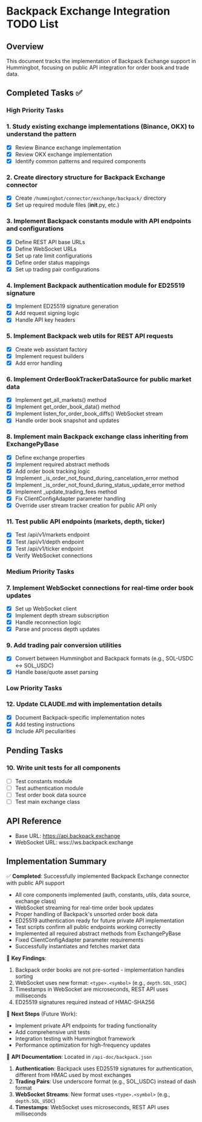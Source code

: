 # Backpack Exchange Integration TODO List

## Overview
This document tracks the implementation of Backpack Exchange support in Hummingbot, focusing on public API integration for order book and trade data.

## Completed Tasks ✅

### High Priority Tasks

### 1. Study existing exchange implementations (Binance, OKX) to understand the pattern
- [x] Review Binance exchange implementation
- [x] Review OKX exchange implementation  
- [x] Identify common patterns and required components

### 2. Create directory structure for Backpack Exchange connector
- [x] Create `/hummingbot/connector/exchange/backpack/` directory
- [x] Set up required module files (__init__.py, etc.)

### 3. Implement Backpack constants module with API endpoints and configurations
- [x] Define REST API base URLs
- [x] Define WebSocket URLs
- [x] Set up rate limit configurations
- [x] Define order status mappings
- [x] Set up trading pair configurations

### 4. Implement Backpack authentication module for ED25519 signature
- [x] Implement ED25519 signature generation
- [x] Add request signing logic
- [x] Handle API key headers

### 5. Implement Backpack web utils for REST API requests
- [x] Create web assistant factory
- [x] Implement request builders
- [x] Add error handling

### 6. Implement OrderBookTrackerDataSource for public market data
- [x] Implement get_all_markets() method
- [x] Implement get_order_book_data() method
- [x] Implement listen_for_order_book_diffs() WebSocket stream
- [x] Handle order book snapshot and updates

### 8. Implement main Backpack exchange class inheriting from ExchangePyBase
- [x] Define exchange properties
- [x] Implement required abstract methods
- [x] Add order book tracking logic
- [x] Implement _is_order_not_found_during_cancelation_error method
- [x] Implement _is_order_not_found_during_status_update_error method
- [x] Implement _update_trading_fees method
- [x] Fix ClientConfigAdapter parameter handling
- [x] Override user stream tracker creation for public API only

### 11. Test public API endpoints (markets, depth, ticker)
- [x] Test /api/v1/markets endpoint
- [x] Test /api/v1/depth endpoint
- [x] Test /api/v1/ticker endpoint
- [x] Verify WebSocket connections

### Medium Priority Tasks

### 7. Implement WebSocket connections for real-time order book updates
- [x] Set up WebSocket client
- [x] Implement depth stream subscription
- [x] Handle reconnection logic
- [x] Parse and process depth updates

### 9. Add trading pair conversion utilities
- [x] Convert between Hummingbot and Backpack formats (e.g., SOL-USDC <-> SOL_USDC)
- [x] Handle base/quote asset parsing

### Low Priority Tasks

### 12. Update CLAUDE.md with implementation details
- [x] Document Backpack-specific implementation notes
- [x] Add testing instructions
- [x] Include API peculiarities

## Pending Tasks

### 10. Write unit tests for all components
- [ ] Test constants module
- [ ] Test authentication module
- [ ] Test order book data source
- [ ] Test main exchange class

## API Reference
- Base URL: https://api.backpack.exchange
- WebSocket URL: wss://ws.backpack.exchange

## Implementation Summary

✅ **Completed**: Successfully implemented Backpack Exchange connector with public API support
- All core components implemented (auth, constants, utils, data source, exchange class)
- WebSocket streaming for real-time order book updates
- Proper handling of Backpack's unsorted order book data
- ED25519 authentication ready for future private API implementation
- Test scripts confirm all public endpoints working correctly
- Implemented all required abstract methods from ExchangePyBase
- Fixed ClientConfigAdapter parameter requirements
- Successfully instantiates and fetches market data

📝 **Key Findings**:
1. Backpack order books are not pre-sorted - implementation handles sorting
2. WebSocket uses new format: `<type>.<symbol>` (e.g., `depth.SOL_USDC`)
3. Timestamps in WebSocket are microseconds, REST API uses milliseconds
4. ED25519 signatures required instead of HMAC-SHA256

🔄 **Next Steps** (Future Work):
- Implement private API endpoints for trading functionality
- Add comprehensive unit tests
- Integration testing with Hummingbot framework
- Performance optimization for high-frequency updates

📁 **API Documentation**: Located in `/api-doc/backpack.json`

1. **Authentication**: Backpack uses ED25519 signatures for authentication, different from HMAC used by most exchanges
2. **Trading Pairs**: Use underscore format (e.g., SOL_USDC) instead of dash format
3. **WebSocket Streams**: New format uses `<type>.<symbol>` (e.g., `depth.SOL_USDC`)
4. **Timestamps**: WebSocket uses microseconds, REST API uses milliseconds